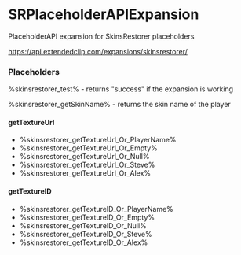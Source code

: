 # SRPlaceholderAPIExpansion
PlaceholderAPI expansion for SkinsRestorer placeholders

https://api.extendedclip.com/expansions/skinsrestorer/


### Placeholders
%skinsrestorer_test% - returns "success" if the expansion is working

%skinsrestorer_getSkinName% - returns the skin name of the player

#### getTextureUrl
- %skinsrestorer_getTextureUrl_Or_PlayerName%
- %skinsrestorer_getTextureUrl_Or_Empty%
- %skinsrestorer_getTextureUrl_Or_Null%
- %skinsrestorer_getTextureUrl_Or_Steve%
- %skinsrestorer_getTextureUrl_Or_Alex%

#### getTextureID
- %skinsrestorer_getTextureID_Or_PlayerName%
- %skinsrestorer_getTextureID_Or_Empty%
- %skinsrestorer_getTextureID_Or_Null%
- %skinsrestorer_getTextureID_Or_Steve%
- %skinsrestorer_getTextureID_Or_Alex%

